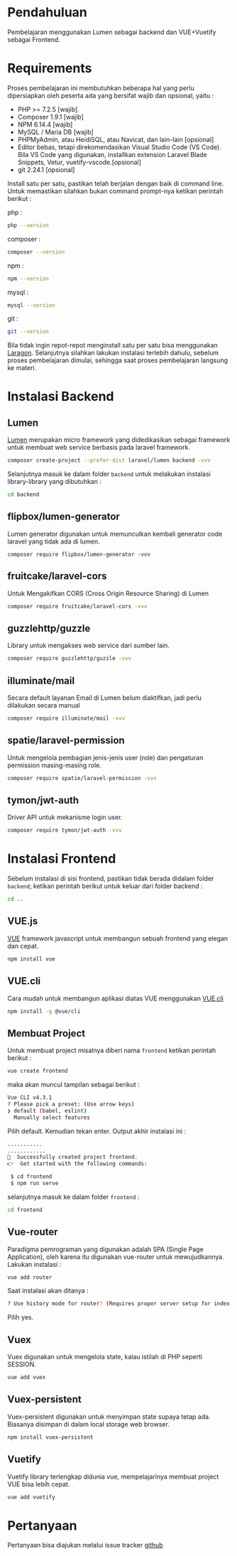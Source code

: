 # Pendahuluan 
Pembelajaran menggunakan Lumen sebagai backend dan VUE+Vuetify sebagai Frontend.
# Requirements
Proses pembelajaran ini membutuhkan beberapa hal yang perlu dipersiapkan oleh peserta ada yang bersifat wajib dan opsional, yaitu :
* PHP >= 7.2.5 [wajib]
* Composer 1.9.1 [wajib]
* NPM 6.14.4 [wajib]
* MySQL / Maria DB [wajib]
* PHPMyAdmin, atau HeidiSQL, atau Navicat, dan lain-lain [opsional] 
* Editor bebas, tetapi direkomendasikan Visual Studio Code (VS Code). Bila  VS Code yang digunakan, installkan extension Laravel Blade Snippets, Vetur, vuetify-vscode.[opsional]
* git 2.24.1 [opsional]

Install satu per satu, pastikan telah berjalan dengan baik di command line. Untuk memastikan silahkan bukan command prompt-nya ketikan perintah berikut :

php : 
```bash
php --version
```
composer :
```bash
composer --version
```
npm :
```bash
npm --version
```
mysql :
```bash
mysql --version
```
git :
```bash
git --version
```
Bila tidak ingin repot-repot menginstall satu per satu bisa menggunakan [Laragon](https://laragon.org/download/). Selanjutnya silahkan lakukan instalasi terlebih dahulu, sebelum proses pembelajaran dimulai, sehingga saat proses pembelajaran langsung ke materi.

# Instalasi Backend
## Lumen
[Lumen](https://lumen.laravel.com) merupakan micro framework yang didedikasikan sebagai framework untuk membuat web service berbasis pada laravel framework.
```bash
composer create-project --prefer-dist laravel/lumen backend -vvv
```
Selanjutnya masuk ke dalam folder `backend` untuk melakukan instalasi library-library yang dibutuhkan :
```bash
cd backend
```
## flipbox/lumen-generator
Lumen generator digunakan untuk memunculkan kembali generator code laravel yang tidak ada di lumen.
```
composer require flipbox/lumen-generator -vvv
```
## fruitcake/laravel-cors
Untuk Mengakifkan CORS (Cross Origin Resource Sharing) di Lumen
```bash
composer require fruitcake/laravel-cors -vvv
```
## guzzlehttp/guzzle
Library untuk mengakses web service dari sumber lain.
```bash
composer require guzzlehttp/guzzle -vvv
```
## illuminate/mail
Secara default layanan Email di Lumen belum diaktifkan, jadi perlu dilakukan secara manual
```bash
composer require illuminate/mail -vvv
```
## spatie/laravel-permission
Untuk mengelola pembagian jenis-jenis user (role) dan pengaturan permission masing-masing role.
```bash
composer require spatie/laravel-permission -vvv
```
## tymon/jwt-auth
Driver API untuk mekanisme login user.
```bash
composer require tymon/jwt-auth -vvv
```
# Instalasi Frontend
Sebelum instalasi di sisi frontend, pastikan tidak berada didalam folder `backend`; ketikan perintah berikut untuk keluar dari folder backend :
```bash
cd ..
```
## VUE.js
[VUE](https://vuejs.org) framework javascript untuk membangun sebuah frontend yang elegan dan cepat.
```bash
npm install vue
```
## VUE.cli
Cara mudah untuk membangun aplikasi diatas VUE menggunakan [VUE.cli](https://cli.vuejs.org/)
```bash
npm install -g @vue/cli
```
## Membuat Project
Untuk membuat project misalnya diberi nama `frontend` ketikan perintah berikut :
```bash
vue create frontend
```
maka akan muncul tampilan sebagai berikut :
```bash
Vue CLI v4.3.1
? Please pick a preset: (Use arrow keys)
❯ default (babel, eslint)  
  Manually select features
```
Pilih default. Kemudian tekan enter. Output akhir instalasi ini :
```bash
...........
............
🎉  Successfully created project frontend.
👉  Get started with the following commands:

 $ cd frontend
 $ npm run serve
```
selanjutnya masuk ke dalam folder `frontend` :
```bash
cd frontend
```
## Vue-router
Paradigma pemrograman yang digunakan adalah SPA (Single Page Application), oleh karena itu digunakan vue-router untuk mewujudkannya. Lakukan instalasi :
```bash
vue add router
```
Saat instalasi akan ditanya :
```bash
? Use history mode for router? (Requires proper server setup for index fallback in production) Yes
```
Pilih yes.

## Vuex
Vuex digunakan untuk mengelola state, kalau istilah di PHP seperti SESSION.
```bash
vue add vuex
```
## Vuex-persistent
Vuex-persistent digunakan untuk menyimpan state supaya tetap ada. Biasanya disimpan di dalam local storage web browser.
```bash
npm install vuex-persistent
```
## Vuetify
Vuetify library terlengkap didunia vue, mempelajarinya membuat project VUE bisa lebih cepat.
```bash
vue add vuetify
```
# Pertanyaan
Pertanyaan bisa diajukan melalui issue tracker [github](https://github.com/mrizkir/LearnBackendAndFrontProgramming/issues)
